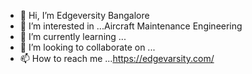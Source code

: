 - 👋 Hi, I’m Edgeversity Bangalore
- 👀 I’m interested in ...Aircraft Maintenance Engineering
- 🌱 I’m currently learning ...
- 💞️ I’m looking to collaborate on ...
- 📫 How to reach me ...https://edgevarsity.com/

<!---
alexander123ab/alexander123ab is a ✨ special ✨ repository because its `README.md` (this file) appears on your GitHub profile.
You can click the Preview link to take a look at your changes.
--->
